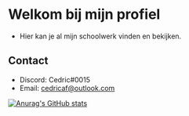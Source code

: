 # Welkom bij mijn profiel

* Hier kan je al mijn schoolwerk vinden en bekijken.

## Contact
* Discord: Cedric#0015
* Email: cedricaf@outlook.com

[![Anurag's GitHub stats](https://github-readme-stats.vercel.app/api?username=Cedricaf)](https://github.com/anuraghazra/github-readme-stats)
